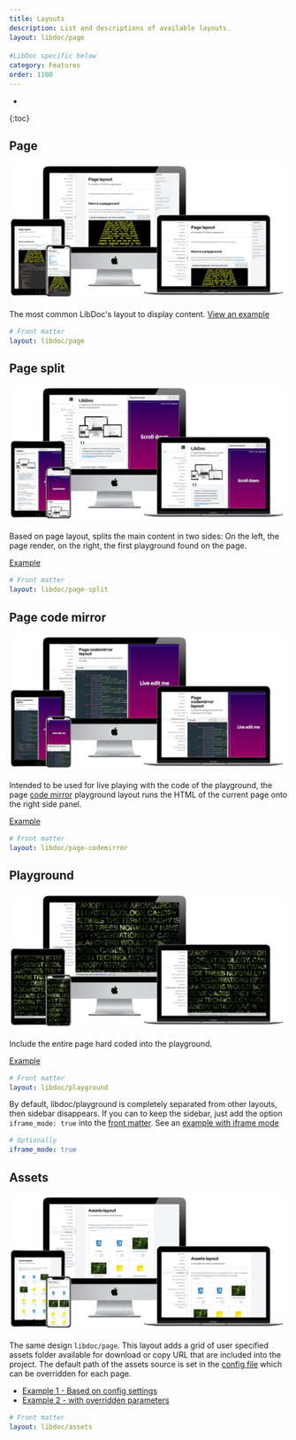 ```yaml
---
title: Layouts
description: List and descriptions of available layouts.
layout: libdoc/page

#LibDoc specific below
category: Features
order: 1100
---
```

* 
{:toc}

## Page 

![LibDoc page layout](assets/libdoc/img/libdoc-layout-page.webp)

The most common LibDoc's layout to display content. [View an example](libdoc-layout-page.html)

```yaml
# Front matter
layout: libdoc/page
```

## Page split

![LibDoc page split layout](assets/libdoc/img/libdoc-layout-page-split.webp)

Based on page layout, splits the main content in two sides: On the left, the page render, on the right, the first playground found on the page.

[Example](libdoc-layout-page-split.html)

```yaml
# Front matter
layout: libdoc/page-split
```

## Page code mirror

![LibDoc page codemirror layout](assets/libdoc/img/libdoc-layout-page-codemirror.webp)

Intended to be used for live playing with the code of the playground, the page [code mirror](https://codemirror.net/) playground layout runs the HTML of the current page onto the right side panel.

[Example](libdoc-layout-page-codemirror.html)

```yaml
# Front matter
layout: libdoc/page-codemirror
```

## Playground

![LibDoc page playground layout](assets/libdoc/img/libdoc-layout-playground.webp)

Include the entire page hard coded into the playground. 

[Example](libdoc-layout-playground.html)

```yaml
# Front matter
layout: libdoc/playground
```

By default, libdoc/playground is completely separated from other layouts, then sidebar disappears. If you can to keep the sidebar, just add the option `iframe_mode: true` into the [front matter](libdoc-front-matter.html#iframe-mode). See an [example with iframe mode]({{site.url}}{{site.baseurl}}/assets/libdoc/iframe.html?src={{site.url}}{{site.baseurl}}/libdoc-layout-playground-iframe.html)

```yaml
# Optionally
iframe_mode: true
```

## Assets

![LibDoc page assets layout](assets/libdoc/img/libdoc-layout-assets.webp)

The same design `libdoc/page`. This layout adds a grid of user specified assets folder available for download or copy URL that are included into the project.
The default path of the assets source is set in the [config file](libdoc-config.html#assets) which can be overridden for each page.

* [Example 1 - Based on config settings](libdoc-layout-assets.html) 
* [Example 2 - with overridden parameters](libdoc-layout-assets-alt.html)

```yaml
# Front matter
layout: libdoc/assets
```


